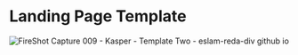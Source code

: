 # Landing Page Template

![FireShot Capture 009 - Kasper - Template Two - eslam-reda-div github io](https://user-images.githubusercontent.com/92585068/163125290-5bf9df34-2261-49ae-9e63-ab305871f6ed.png)
